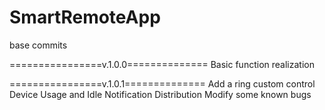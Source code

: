 # SmartRemoteApp
base commits

================v.1.0.0==============
  Basic function realization

================v.1.0.1==============
  Add a ring custom control
  Device Usage and Idle Notification Distribution
  Modify some known bugs
